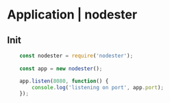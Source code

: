# Application | nodester

## Init

```js
	const nodester = require('nodester');
	
	const app = new nodester();

	app.listen(8080, function() {
		console.log('listening on port', app.port);
	});
```
